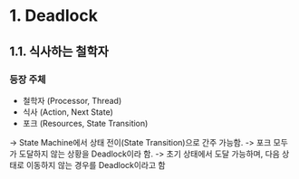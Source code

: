 # 1. Deadlock

## 1.1. 식사하는 철학자
### 등장 주체
- 철학자 (Processor, Thread)
- 식사 (Action, Next State)
- 포크 (Resources, State Transition)

-> State Machine에서 상태 전이(State Transition)으로 간주 가능함.
-> 포크 모두가 도달하지 않는 상황을 Deadlock이라 함.
-> 초기 상태에서 도달 가능하며, 다음 상태로 이동하지 않는 경우를 Deadlock이라고 함
